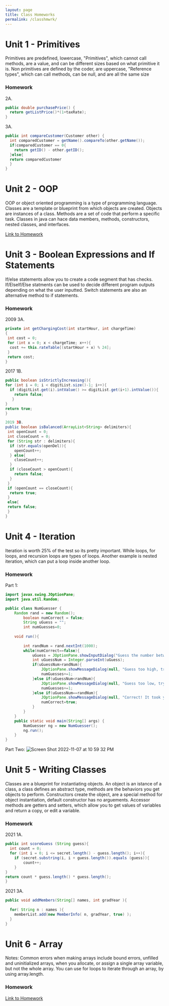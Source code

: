 ```yaml
---
layout: page
title: Class Homeworks
permalink: /classhmwrk/
---
```


# Unit 1 - Primitives
Primitives are predefined, lowercase, "Primitives", which cannot call methods, are a value, and can be different sizes based on what primitive it is. Non primitives are defined by the coder, are uppercase, "Reference types", which can call methods, can be null, and are all the same size

### Homework
2A. 
```java
public double purchasePrice() {
  return getListPrice()*(1+taxRate);
}
```
3A.
```java
public int compareCustomer(Customer other) {
  int comparedCustomer = getName().compareTo(other.getName());
  if(comparedCustomer == 0{
    return getID() - other.getID();
  }else{
  return comparedCustomer
  }
}
```

# Unit 2 - OOP
OOP or object oriented programming is a type of programming language. Classes are a template or blueprint from which objects are created. Objects are instances of a class. Methods are a set of code that perform a specific task. Classes in java can hace data members, methods, constructors, nested classes, and interfaces. 

[Link to Homework](https://adi-k-coding.github.io/tri1CSA/jupyter/2022/11/07/OOP.html)


# Unit 3 - Boolean Expressions and If Statements
If/else statements allow you to create a code segment that has checks. If/ElseIf/Else statments can be used to decide different program outputs depending on what the user inputted. Switch statements are also an alternative method to if statements. 

### Homework
2009 3A. 
```java
private int getChargingCost(int startHour, int chargeTime)
{
 int cost = 0;
 for (int x = 0; x < chargeTime; x++){
  cost += this.rateTable[(startHour + x) % 24];
 }
 return cost;
} 
```

2017 1B.
```java
public boolean isStrictlyIncreasing(){
for (int i = 0; i < digitList.size()-1; i++){
  if (digitList.get(i).intValue() >= digitList.get(i+1).intValue()){
    return false;
   }
}
return true;
}

2019 3B.
public boolean isBalanced(ArrayList<String> delimiters){
 int openCount = 0;
 int closeCount = 0;
 for (String str : delimiters){
  if (str.equals(openDel)){
    openCount++;
  } else{
    closeCount++;
  }
  if (closeCount > openCount){
    return false;
  }
 }
 if (openCount == closeCount){
  return true;
 }
 else{
 return false;
 }
}
```
# Unit 4 - Iteration
Iteration is worth 25% of the test so its pretty important. While loops, for loops, and recursion loops are types of loops. Another example is nested iteration, which can put a loop inside another loop. 

### Homework
Part 1:
```Java
import javax.swing.JOptionPane;
import java.util.Random;

public class NumGuesser {
    Random rand = new Random();
        boolean numCorrect = false;
        String uGuess = "";
        int numGuesses=0;
    
    void run(){
        
        int randNum = rand.nextInt(1000);
        while(numCorrect==false){
            uGuess = JOptionPane.showInputDialog("Guess the number between 1-1000");
            int uGuessNum = Integer.parseInt(uGuess);
            if(uGuessNum>randNum){
                JOptionPane.showMessageDialog(null, "Guess too high, try again. Previous guess: "+uGuessNum);
                numGuesses+=1;
            }else if(uGuessNum<randNum){
                JOptionPane.showMessageDialog(null, "Guess too low, try again. Previous guess: "+uGuessNum);
                numGuesses+=1;
            }else if(uGuessNum==randNum){
                JOptionPane.showMessageDialog(null, "Correct! It took you "+numGuesses+" guesses to get it correct");
                numCorrect=true;
            }
        }
    }
    public static void main(String[] args) {
        NumGuesser ng = new NumGuesser();
        ng.run();
    }
}
```

Part Two:
![Screen Shot 2022-11-07 at 10 59 32 PM](https://user-images.githubusercontent.com/34950822/200496120-0a2aa3a8-0651-4826-b569-fb1a172ac83e.png)

# Unit 5 - Writing Classes
Classes are a blueprint for instantiating objects. An object is an istance of a class, a class defines an abstract type, methods are the behaviors you get objects to perform. Constructors create the object, are a special method for object instantiation, default constructor has no arguements. Accessor methods are getters and setters, which allow you to get values of variables and return a copy, or edit a variable. 

### Homework
2021 1A. 
```java
public int scoreGuess (String guess){
  int count = 0;
  for (int i = 0; i <= secret.length() - guess.length(); i++){
    if (secret.substring(i, i + guess.length()).equals (guess)){
        count++;
    }
}
return count * guess.length() * guess.length();
}
```

2021 3A.
```java
public void addMembers(String[] names, int gradYear ){
    
  for( String n : names ){
    memberList.add(new MemberInfo( n, gradYear, true) );
  }
}

```
# Unit 6 - Array
Notes: Common errors when making arrays include bound errors, unfilled and uninitialized arrays, when you allocate, or assign a single array variable, but not the whole array. You can use for loops to iterate through an array, by using array.length. 

### Homework
[Link to Homework](https://adi-k-coding.github.io/tri1CSA/jupyter/2022/11/07/array.html)


